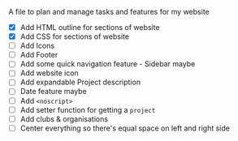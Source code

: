 A file to plan and manage tasks and features for my website

- [x] Add HTML outline for sections of website
- [x] Add CSS for sections of website
- [ ] Add Icons
- [ ] Add Footer
- [ ] Add some quick navigation feature - Sidebar maybe
- [ ] Add website icon
- [ ] Add expandable Project description
- [ ] Date feature maybe 
- [ ] Add `<noscript>` 
- [ ] Add setter function for getting a `project`
- [ ] Add clubs & organisations
- [ ] Center everything so there's equal space on left and right side